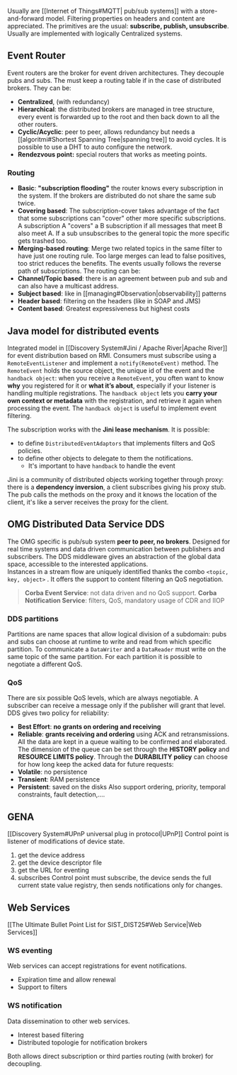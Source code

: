 Usually are [[Internet of Things#MQTT| pub/sub systems]] with a store-and-forward model. Filtering properties on headers and content are appreciated. The primitives are the usual: **subscribe, publish, unsubscribe**. Usually are implemented with logically Centralized systems.
## Event Router 
Event routers are the broker for event driven architectures. They decouple pubs and subs. The must keep a routing table if in the case of distributed brokers.
They can be:
- **Centralized**, (with redundancy) 
- **Hierarchical**: the distributed brokers are managed in tree structure, every event is forwarded up to the root and then back down to all the other routers.
- **Cyclic/Acyclic**: peer to peer, allows redundancy but needs a [[algoritmi#Shortest Spanning Tree|spanning tree]] to avoid cycles. It is possible to use a DHT to auto configure the network.
- **Rendezvous point:** special routers that works as meeting points. 
### Routing
- **Basic**: **"subscription flooding"** the router knows every subscription in the system. If the brokers are distributed do not share the same sub twice.
- **Covering based**: The subscription-cover takes advantage of the fact that some subscriptions can "cover" other more specific subscriptions. A subscription A "covers" a B subscription if all messages that meet B also meet A. If a sub unsubscribes to the general topic the more specific gets trashed too.
- **Merging-based routing**: Merge two related topics in the same filter to have just one routing rule. Too large merges can lead to false positives, too strict reduces the benefits. 
The events usually follows the reverse path of subscriptions.
The routing can be:
- **Channel/Topic based**: there is an agreement between pub and sub and can also have a multicast address. 
- **Subject based**: like in [[managing#Observation|observability]] patterns
- **Header based**: filtering on the headers (like in SOAP and JMS)
- **Content based**: Greatest expressiveness but highest costs 
## Java model for distributed events
Integrated model in [[Discovery System#Jini / Apache River|Apache River]] for event distribution based on RMI. Consumers must subscribe using a `RemoteEventListener` and implement a `notify(RemoteEvent)` method. 
The `RemoteEvent` holds the source object, the unique id of the event and the `handback object`: when you receive a `RemoteEvent`, you often want to know **why** you registered for it or **what it’s about**, especially if your listener is handling multiple registrations. The `handback object` lets you **carry your own context or metadata** with the registration, and retrieve it again when processing the event.
The `handback object` is useful to implement event filtering. 

The subscription works with the **Jini lease mechanism**. 
It is possible:
- to define `DistributedEventAdaptors` that implements filters and QoS policies. 
- to define other objects to delegate to them the notifications.
	- It's important to have `handback` to handle the event 

Jini is a community of distributed objects working together through proxy: there is a **dependency inversion**, a client subscribes giving his proxy stub. The pub calls the methods on the proxy and it knows the location of the client, it's like a server receives the proxy for the client.

## OMG Distributed Data Service DDS
The OMG specific is pub/sub system **peer to peer, no brokers**. Designed for real time systems and data driven communication between publishers and subscribers. The DDS middleware gives an abstraction of the global data space, accessible to the interested applications.   
Instances in a stream flow are uniquely identified thanks the combo `<topic, key, object>` . It offers the support to content filtering an QoS negotiation. 

> **Corba Event Service**: not data driven and no QoS support.
> **Corba Notification Service**: filters, QoS, mandatory usage of CDR and IIOP

### DDS partitions
Partitions are name spaces that allow logical division of a subdomain: pubs and subs can choose at runtime to write and read from which specific partition. To communicate a `DataWriter` and a `DataReader` must write on the same topic of the same partition. For each partition it is possible to negotiate a different QoS.
### QoS
There are six possible QoS levels, which are always negotiable. A subscriber can receive a message only if the publisher will grant that level.
DDS gives two policy for reliability:
- **Best Effort**: **no grants on ordering and receiving**
- **Reliable**: **grants receiving and ordering** using ACK and retransmissions. All the data are kept in a queue waiting to be confirmed and elaborated.
The dimension of the queue can be set through the **HISTORY policy** and **RESOURCE LIMITS policy**. Through the **DURABILITY policy** can choose for how long keep the acked data for future requests:
- **Volatile**: no persistence
- **Transient**: RAM persistence
- **Persistent**: saved on the disks
Also support ordering, priority, temporal constraints, fault detection,....
## GENA
[[Discovery System#UPnP universal plug in protocol|UPnP]] Control point is listener of modifications of device state.
1. get the device address
2. get the device descriptor file
3. get the URL for eventing
4. subscribes
Control point must subscribe, the device sends the full current state value registry, then sends notifications only for changes.
## Web Services
[[The Ultimate Bullet Point List for SIST_DIST25#Web Service|Web Services]]
### WS eventing
Web services can accept registrations for event notifications.
- Expiration time and allow renewal
- Support to filters
### WS notification
Data dissemination to other web services.
- Interest based filtering
- Distributed topologie for notification brokers

Both allows direct subscription or third parties routing (with broker) for decoupling.

